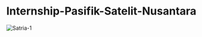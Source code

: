 # Internship-Pasifik-Satelit-Nusantara
![Satria-1](https://github.com/user-attachments/assets/642aea9e-7e73-4631-bcad-9bf418fbf6eb)
